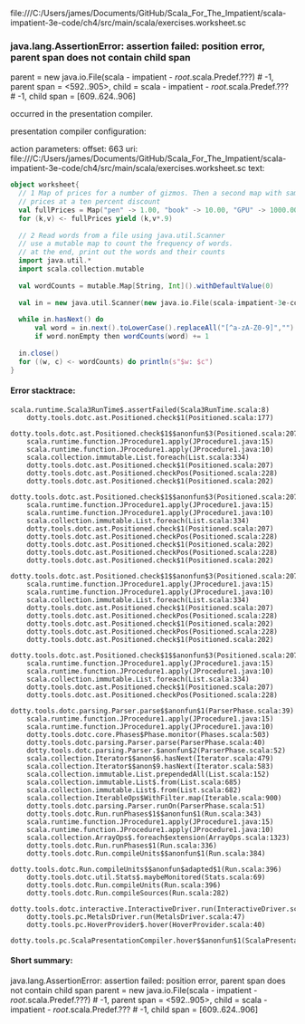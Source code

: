 file:///C:/Users/james/Documents/GitHub/Scala_For_The_Impatient/scala-impatient-3e-code/ch4/src/main/scala/exercises.worksheet.sc
### java.lang.AssertionError: assertion failed: position error, parent span does not contain child span
parent      = new java.io.File(scala - impatient - _root_.scala.Predef.???) # -1,
parent span = <592..905>,
child       = scala - impatient - _root_.scala.Predef.??? # -1,
child span  = [609..624..906]

occurred in the presentation compiler.

presentation compiler configuration:


action parameters:
offset: 663
uri: file:///C:/Users/james/Documents/GitHub/Scala_For_The_Impatient/scala-impatient-3e-code/ch4/src/main/scala/exercises.worksheet.sc
text:
```scala
object worksheet{
  // 1 Map of prices for a number of gizmos. Then a second map with same keys but
  // prices at a ten percent discount
  val fullPrices = Map("pen" -> 1.00, "book" -> 10.00, "GPU" -> 1000.00)
  for (k,v) <- fullPrices yield (k,v*.9)
  
  // 2 Read words from a file using java.util.Scanner
  // use a mutable map to count the frequency of words.
  // at the end, print out the words and their counts
  import java.util.*
  import scala.collection.mutable
  
  val wordCounts = mutable.Map[String, Int]().withDefaultValue(0)
  
  val in = new java.util.Scanner(new java.io.File(scala-impatient-3e-code\ch4\src\main\scala\myfile.txt"@@))
  
  while in.hasNext() do
      val word = in.next().toLowerCase().replaceAll("[^a-zA-Z0-9]","") //normalize words
      if word.nonEmpty then wordCounts(word) += 1
  
  in.close()
  for ((w, c) <- wordCounts) do println(s"$w: $c")
}
```



#### Error stacktrace:

```
scala.runtime.Scala3RunTime$.assertFailed(Scala3RunTime.scala:8)
	dotty.tools.dotc.ast.Positioned.check$1(Positioned.scala:177)
	dotty.tools.dotc.ast.Positioned.check$1$$anonfun$3(Positioned.scala:207)
	scala.runtime.function.JProcedure1.apply(JProcedure1.java:15)
	scala.runtime.function.JProcedure1.apply(JProcedure1.java:10)
	scala.collection.immutable.List.foreach(List.scala:334)
	dotty.tools.dotc.ast.Positioned.check$1(Positioned.scala:207)
	dotty.tools.dotc.ast.Positioned.checkPos(Positioned.scala:228)
	dotty.tools.dotc.ast.Positioned.check$1(Positioned.scala:202)
	dotty.tools.dotc.ast.Positioned.check$1$$anonfun$3(Positioned.scala:207)
	scala.runtime.function.JProcedure1.apply(JProcedure1.java:15)
	scala.runtime.function.JProcedure1.apply(JProcedure1.java:10)
	scala.collection.immutable.List.foreach(List.scala:334)
	dotty.tools.dotc.ast.Positioned.check$1(Positioned.scala:207)
	dotty.tools.dotc.ast.Positioned.checkPos(Positioned.scala:228)
	dotty.tools.dotc.ast.Positioned.check$1(Positioned.scala:202)
	dotty.tools.dotc.ast.Positioned.checkPos(Positioned.scala:228)
	dotty.tools.dotc.ast.Positioned.check$1(Positioned.scala:202)
	dotty.tools.dotc.ast.Positioned.check$1$$anonfun$3(Positioned.scala:207)
	scala.runtime.function.JProcedure1.apply(JProcedure1.java:15)
	scala.runtime.function.JProcedure1.apply(JProcedure1.java:10)
	scala.collection.immutable.List.foreach(List.scala:334)
	dotty.tools.dotc.ast.Positioned.check$1(Positioned.scala:207)
	dotty.tools.dotc.ast.Positioned.checkPos(Positioned.scala:228)
	dotty.tools.dotc.ast.Positioned.check$1(Positioned.scala:202)
	dotty.tools.dotc.ast.Positioned.checkPos(Positioned.scala:228)
	dotty.tools.dotc.ast.Positioned.check$1(Positioned.scala:202)
	dotty.tools.dotc.ast.Positioned.check$1$$anonfun$3(Positioned.scala:207)
	scala.runtime.function.JProcedure1.apply(JProcedure1.java:15)
	scala.runtime.function.JProcedure1.apply(JProcedure1.java:10)
	scala.collection.immutable.List.foreach(List.scala:334)
	dotty.tools.dotc.ast.Positioned.check$1(Positioned.scala:207)
	dotty.tools.dotc.ast.Positioned.checkPos(Positioned.scala:228)
	dotty.tools.dotc.parsing.Parser.parse$$anonfun$1(ParserPhase.scala:39)
	scala.runtime.function.JProcedure1.apply(JProcedure1.java:15)
	scala.runtime.function.JProcedure1.apply(JProcedure1.java:10)
	dotty.tools.dotc.core.Phases$Phase.monitor(Phases.scala:503)
	dotty.tools.dotc.parsing.Parser.parse(ParserPhase.scala:40)
	dotty.tools.dotc.parsing.Parser.$anonfun$2(ParserPhase.scala:52)
	scala.collection.Iterator$$anon$6.hasNext(Iterator.scala:479)
	scala.collection.Iterator$$anon$9.hasNext(Iterator.scala:583)
	scala.collection.immutable.List.prependedAll(List.scala:152)
	scala.collection.immutable.List$.from(List.scala:685)
	scala.collection.immutable.List$.from(List.scala:682)
	scala.collection.IterableOps$WithFilter.map(Iterable.scala:900)
	dotty.tools.dotc.parsing.Parser.runOn(ParserPhase.scala:51)
	dotty.tools.dotc.Run.runPhases$1$$anonfun$1(Run.scala:343)
	scala.runtime.function.JProcedure1.apply(JProcedure1.java:15)
	scala.runtime.function.JProcedure1.apply(JProcedure1.java:10)
	scala.collection.ArrayOps$.foreach$extension(ArrayOps.scala:1323)
	dotty.tools.dotc.Run.runPhases$1(Run.scala:336)
	dotty.tools.dotc.Run.compileUnits$$anonfun$1(Run.scala:384)
	dotty.tools.dotc.Run.compileUnits$$anonfun$adapted$1(Run.scala:396)
	dotty.tools.dotc.util.Stats$.maybeMonitored(Stats.scala:69)
	dotty.tools.dotc.Run.compileUnits(Run.scala:396)
	dotty.tools.dotc.Run.compileSources(Run.scala:282)
	dotty.tools.dotc.interactive.InteractiveDriver.run(InteractiveDriver.scala:161)
	dotty.tools.pc.MetalsDriver.run(MetalsDriver.scala:47)
	dotty.tools.pc.HoverProvider$.hover(HoverProvider.scala:40)
	dotty.tools.pc.ScalaPresentationCompiler.hover$$anonfun$1(ScalaPresentationCompiler.scala:393)
```
#### Short summary: 

java.lang.AssertionError: assertion failed: position error, parent span does not contain child span
parent      = new java.io.File(scala - impatient - _root_.scala.Predef.???) # -1,
parent span = <592..905>,
child       = scala - impatient - _root_.scala.Predef.??? # -1,
child span  = [609..624..906]